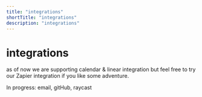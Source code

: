```yaml
---
title: "integrations"
shortTitle: "integrations"
description: "integrations"
---
```


# integrations

as of now we are supporting calendar & linear integration but feel free to try our Zapier integration if you like some adventure.

In progress: email, gitHub, raycast